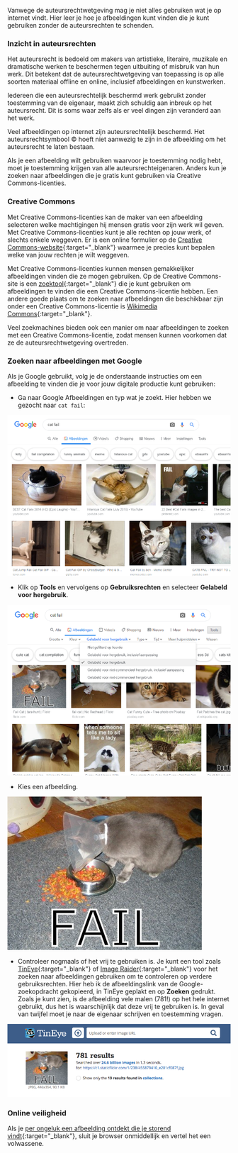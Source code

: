 Vanwege de auteursrechtwetgeving mag je niet alles gebruiken wat je op internet vindt. Hier leer je hoe je afbeeldingen kunt vinden die je kunt gebruiken zonder de auteursrechten te schenden.

### Inzicht in auteursrechten

Het auteursrecht is bedoeld om makers van artistieke, literaire, muzikale en dramatische werken te beschermen tegen uitbuiting of misbruik van hun werk. Dit betekent dat de auteursrechtwetgeving van toepassing is op alle soorten materiaal offline en online, inclusief afbeeldingen en kunstwerken.

Iedereen die een auteursrechtelijk beschermd werk gebruikt zonder toestemming van de eigenaar, maakt zich schuldig aan inbreuk op het auteursrecht. Dit is soms waar zelfs als er veel dingen zijn veranderd aan het werk.

Veel afbeeldingen op internet zijn auteursrechtelijk beschermd. Het auteursrechtsymbool © hoeft niet aanwezig te zijn in de afbeelding om het auteursrecht te laten bestaan.

Als je een afbeelding wilt gebruiken waarvoor je toestemming nodig hebt, moet je toestemming krijgen van alle auteursrechteigenaren. Anders kun je zoeken naar afbeeldingen die je gratis kunt gebruiken via Creative Commons-licenties.

### Creative Commons

Met Creative Commons-licenties kan de maker van een afbeelding selecteren welke machtigingen hij mensen gratis voor zijn werk wil geven. Met Creative Commons-licenties kunt je alle rechten op jouw werk, of slechts enkele weggeven. Er is een online formulier op de [Creative Commons-website](https://creativecommons.org/){:target="_blank"} waarmee je precies kunt bepalen welke van jouw rechten je wilt weggeven.

Met Creative Commons-licenties kunnen mensen gemakkelijker afbeeldingen vinden die ze mogen gebruiken. Op de Creative Commons-site is een [zoektool](https://search.creativecommons.org/){:target="_blank"} die je kunt gebruiken om afbeeldingen te vinden die een Creative Commons-licentie hebben. Een andere goede plaats om te zoeken naar afbeeldingen die beschikbaar zijn onder een Creative Commons-licentie is [Wikimedia Commons](https://commons.wikimedia.org/wiki/Main_Page){:target="_blank"}.

Veel zoekmachines bieden ook een manier om naar afbeeldingen te zoeken met een Creative Commons-licentie, zodat mensen kunnen voorkomen dat ze de auteursrechtwetgeving overtreden.

### Zoeken naar afbeeldingen met Google

Als je Google gebruikt, volg je de onderstaande instructies om een afbeelding te vinden die je voor jouw digitale productie kunt gebruiken:

+ Ga naar Google Afbeeldingen en typ wat je zoekt. Hier hebben we gezocht naar `cat fail`:

![Cat Fail zoektocht](images/catfailsearch.png)

+ Klik op **Tools** en vervolgens op **Gebruiksrechten** en selecteer **Gelabeld voor hergebruik**.

![Gelabeld voor hergebruik](images/labeledforreuse.png)

+ Kies een afbeelding.

![Cat Fail](images/catfail.png)

+ Controleer nogmaals of het vrij te gebruiken is. Je kunt een tool zoals [TinEye](https://www.tineye.com/){:target="_blank"} of [Image Raider](https://www.imageraider.com/){:target="_blank"} voor het zoeken naar afbeeldingen gebruiken om te controleren op verdere gebruiksrechten. Hier heb ik de afbeeldingslink van de Google-zoekopdracht gekopieerd, in TinEye geplakt en op **Zoeken** gedrukt. Zoals je kunt zien, is de afbeelding vele malen (781!) op het hele internet gebruikt, dus het is waarschijnlijk dat deze vrij te gebruiken is. In geval van twijfel moet je naar de eigenaar schrijven en toestemming vragen.

![Omgekeerd zoeken](images/reversesearch.png)

### Online veiligheid

Als je [per ongeluk een afbeelding ontdekt die je storend vindt](https://www.thinkuknow.co.uk/11_13/Need-advice/Things-you-see-online/){:target="_blank"}, sluit je browser onmiddellijk en vertel het een volwassene.